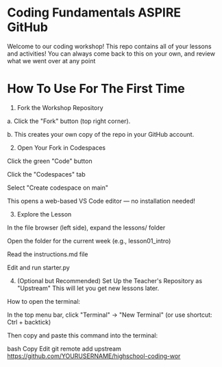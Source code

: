 # Coding Fundamentals ASPIRE GitHub

Welcome to our  coding workshop! This repo contains all of your lessons and activities! You can always come back to this on your own, and review what we went over at any point

# How To Use For The First Time

1. Fork the Workshop Repository

a. Click the "Fork" button (top right corner).

b. This creates your own copy of the repo in your GitHub account.

2. Open Your Fork in Codespaces

Click the green "Code" button

Click the "Codespaces" tab

Select "Create codespace on main"

This opens a web-based VS Code editor — no installation needed!

3. Explore the Lesson

In the file browser (left side), expand the lessons/ folder

Open the folder for the current week (e.g., lesson01_intro)

Read the instructions.md file

Edit and run starter.py

4. (Optional but Recommended) Set Up the Teacher's Repository as "Upstream"
This will let you get new lessons later.

How to open the terminal:

In the top menu bar, click "Terminal" → "New Terminal"
(or use shortcut: Ctrl + backtick)

Then copy and paste this command into the terminal:

bash
Copy
Edit
git remote add upstream https://github.com/YOURUSERNAME/highschool-coding-wor
